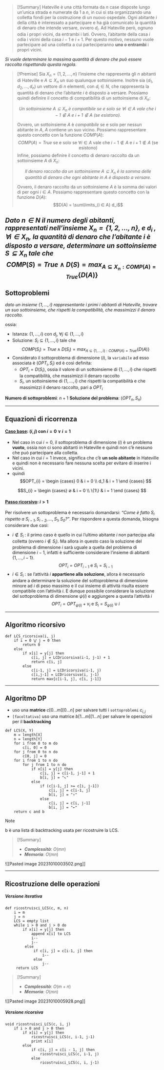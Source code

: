 
>[!Summary]
>Hateville è una città formata da $n$ case disposte lungo un’unica strada e numerate da $1$ a $n$, in cui si sta organizzando una colletta fondi per la costruzione di un nuovo ospedale. 
>Ogni abitante $i$ della città è interessato a partecipare e ha già comunicato la quantità di denaro che intende versare, ovvero $d_i$. 
>Ad Hateville però, ognuno odia i propri vicini, da entrambi i lati. 
>Ovvero, l’abitante della casa $i$ odia i vicini della casa $i − 1$ e $i + 1$. Per questo motivo, nessuno vuole partecipare ad una colletta a cui parteciperanno **uno o entrambi** i propri vicini. 

*Si vuole determinare la massima quantità di denaro che può essere raccolta rispettando questa regola.*

>[!Premise]
>Sia $X_n = \{1, 2, . . . , n\}$ l’insieme che rappresenta gli $n$ abitanti di Hateville e $A ⊆ X_n$ un suo qualunque sottoinsieme. Inoltre sia $(d_1, d_2, . . . , d_n)$ un vettore di $n$ elementi, con $d_i ∈ N$, che rappresenta la quantità di denaro che l’abitante $i$ è disposto a versare.
>Possiamo quindi definire il concetto di compatibilità di un sottoinsieme di $X_n$:
>
>*<center>Un sottoinsieme $A ⊆ X_n$ è compatibile se e solo se $∀i ∈ A$ vale che $i − 1 \not\in A$ e $i + 1 \not\in A$ (se esistono).</center>*
>
>Ovvero, un sottoinsieme $A$ è $compatibile$ se e solo per nessun abitante in $A$, $A$ contiene un suo vicino. Possiamo rappresentare questo concetto con la funzione $COMP(A)$:
>$$COMP(A) = True \text{ se e solo se } ∀i ∈ A \text{ vale che } i − 1 \not\in A \text{ e } i + 1 \not\in A \text{ (se esistono) }$$
>Infine, possiamo definire il concetto di denaro raccolto da un sottoinsieme $A$ di $X_n$:
>
>*<center>Il denaro raccolto da un sottoinsieme $A ⊆ X_n$ è la somma delle quantità di denaro che ogni abitante in $A$ è disposto a versare.</center>*
>
>Ovvero, il denaro raccolto da un sottoinsieme $A$ è la somma dei valori di per ogni $i ∈ A$. Possiamo rappresentare questo concetto con la funzione $D(A)$: $$D(A) = \sum\limits_{i ∈ A} d_i$$

*Dato $n ∈ N$ il numero degli abitanti, rappresentati nell’insieme $X_n = \{1, 2, . . . , n\}$, e $d_i$ , $∀i ∈ X_n$, la quantità di denaro che l’abitante $i$ è disposto a versare, determinare un sottoinsieme $S ⊆ X_n$ tale che*
$$COMP(S) = T rue ∧ D(S) = max_{A⊆X_n: COMP(A)=True} \{D(A)\}$$
---
## Sottoproblemi

*dato un insieme $\{1, . . . , i\}$ rappresentante i primi i abitanti di Hateville, trovare un suo sottoinsieme, che rispetti la compatibilità, che massimizzi il denaro raccolto.*

ossia: 
- Istanza: $\{1, . . . , i\}$ con $d_j$, $∀j ∈ \{1, . . . , i\}$
- Soluzione: $S_i ⊆ \{1, . . . , i\}$ tale che $$COMP(S_i) = T rue ∧ D(S_i) = max_{A⊆\{1,...,i\}: COMP(A)=True} \{D(A)\}$$
- Considerato il sottoproblema di dimensione $(i)$, la `variabile` ad esso associata è $(OPT_i , S_i)$ ed è così definita:
	- $OPT_i = D(S_i)$, ossia il valore di un sottoinsieme di $\{1, . . . , i\}$ che rispetti la compatibilità, che massimizzi il denaro raccolto
	- $S_i$, un sottoinsieme di $\{1, . . . , i\}$ che rispetti la compatibilità e che massimizzi il denaro raccolto, pari a $OPT_i$

**Numero di sottoproblemi**: $n+1$
**Soluzione del problema**: $(OPT_n, S_n)$

---
## Equazioni di ricorrenza
#### <u>**Caso base**</u>: $(i, j)$ con $i = 0 ∨ i = 1$
- Nel caso in cui $i = 0$, il sottoproblema di dimensione $(i)$ è un problema **vuoto**, ossia non ci sono abitanti in Hateville e quindi non c’è nessuno che può partecipare alla colletta.
- Nel caso in cui $i = 1$ invece, significa che c’è **un solo abitante** in Hateville e quindi non è necessario fare nessuna scelta per evitare di inserire i vicini.
- quindi
$$OPT_{i} = 
\begin {cases} 
0 & i = 0 \\
d_1 & i = 1
\end {cases}
$$

$$S_{i} = 
\begin {cases} 
∅ & i = 0 \\
\{1\} & i = 1
\end {cases}
$$

#### <u>**Passo ricorsivo**</u>: $i>1$
Per risolvere un sottoproblema è necessario domandarsi: *“Come è fatto $S_i$ rispetto a $S_{i−1}, S_{i−2}, . . . , S_1, S_0$?”*. Per rispondere a questa domanda, bisogna considerare due casi:
- $i \not\in S_i$ : il primo caso è quello in cui l’ultimo abitante $i$ non partecipa alla colletta (ovvero $i \not\in S_i$). Ma allora in questo caso la soluzione del problema di dimensione $i$ sarà uguale a quella del problema di dimensione $i−1$, infatti è sufficiente considerare l’insieme di abitanti $\{1, . . . , i−1\}$. $$OPT_i = OPT_{i−1} \text{ e } S_i = S_{i−1}$$
- $i ∈ S_i$ : se l’attività $i$ **appartiene alla soluzione**, allora è necessario andare a determinare la soluzione del sottoproblema di dimensione minore ad $i$ di peso massimo e il cui insieme di attività risulta essere compatibile con l’attività $i$. E dunque possibile considerare la soluzione del sottoproblema di dimensione $ψ(i)$ e aggiungere a questa l’attività $i$ $$OPT_i = OPT_{ψ(i)} + v_i \text{ e } S_i = S_{ψ(i)} ∪ {i}$$


---
## Algoritmo ricorsivo

``` Pseudocodice TI:"LCS_ricorsiva" "FOLD"
def LCS_ricorsiva(i, j)
	if i = 0 ⋁ j = 0 then 
		return 0 
	else 
		if x[i] = y[j] then 
			c[i, j] = LCDricorsiva(i-1, j-1) + 1 
			return c[i, j] 
		else 
			c[i-1, j] = LCDricorsiva(i-1, j) 
			c[i,j-1] = LCDricorsiva(i, j-1) 
			return max{c[i-1, j], c[i, j-1]}
```

---
## Algoritmo DP

- uso una **matrice** $c[0...m][0...n]$ per salvare tutti i `sottoproblemi` $c_{i, j}$
- `[facoltativa]` uso una matrice $b[1...m][1...n]$ per salvare le operazioni per il **backtracking**

``` Pseudocodice TI:"LCS" "FOLD"
def LCS(X, Y) 
	m = length[X]
	n = length[Y]
	for i from 0 to m do
		c[i, 0] = 0
	for j from 0 to n do
		c[0, j] = 0
	for i from 1 to n do
		for j from 1 to n do
			if x[i] = y[j] then
				c[i, j] = c[i-1, j-1] + 1
				b[i, j] = "↖"
			else
				if (c[i-1, j] >= c[i, j-1])
					c[i, j] = c[i-1, j]
					b[i, j] = "↑"
				else 
					c[i, j] = c[i, j-1]
					b[i, j] = "←"
	return c and b
```

>[!Note]
>b è una lista di backtracking usata per ricostruire la LCS.

> [!Summary]
> - ***Complessità***: $O(mn)$
> - ***Memoria***: $O(mn)$

![[Pasted image 20231010003502.png]]


---
## Ricostruzione delle operazioni

##### Versione iterativa

``` Pseudocodice TI:"ricostruisci_LCS" "FOLD"
def ricostruisci_LCS(c, m, n)
	i = m
	j = n
	LCS = empty list
	while i > 0 and j > 0 do
		if x[i] = y[j] then
			append x[i] to LCS
			i--
			j--
		 else
			 if c[i, j] = c[i-1, j] then
				 i--
			 else
				 j--
	 return LCS
```

> [!Summary]
> - ***Complessità***: $O(m + n)$
> - ***Memoria***: $O(mn)$


![[Pasted image 20231010005928.png]]

##### Versione ricorsiva

``` Pseudocodice TI:"ricostruisci_LCS" "FOLD"
void ricostruisci_LCS(c, i, j)
	if i > 0 and j > 0 then
		if x[i] = y[j] then
			ricostruisci_LCS(c, i-1, j-1)
			print x[i]
		else
			if c[i, j] = c[i - 1, j] then
				ricostruisci_LCS(c, i-1, j)
			else
				ricostruisci_LCS(c, i, j-1)
```
